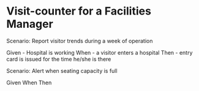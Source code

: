 # Visit-counter for a Facilities Manager

Scenario: Report visitor trends during a week of operation

  Given - Hospital is working
  When - a visitor enters a hospital
  Then - entry card is issued for the time he/she is there

Scenario: Alert when seating capacity is full

  Given
  When
  Then
